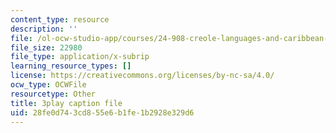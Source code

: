 ```yaml
---
content_type: resource
description: ''
file: /ol-ocw-studio-app/courses/24-908-creole-languages-and-caribbean-identities-spring-2017/28fe0d743cd855e6b1fe1b2928e329d6_JDRa0SwOf2k.vtt
file_size: 22980
file_type: application/x-subrip
learning_resource_types: []
license: https://creativecommons.org/licenses/by-nc-sa/4.0/
ocw_type: OCWFile
resourcetype: Other
title: 3play caption file
uid: 28fe0d74-3cd8-55e6-b1fe-1b2928e329d6
---
```

